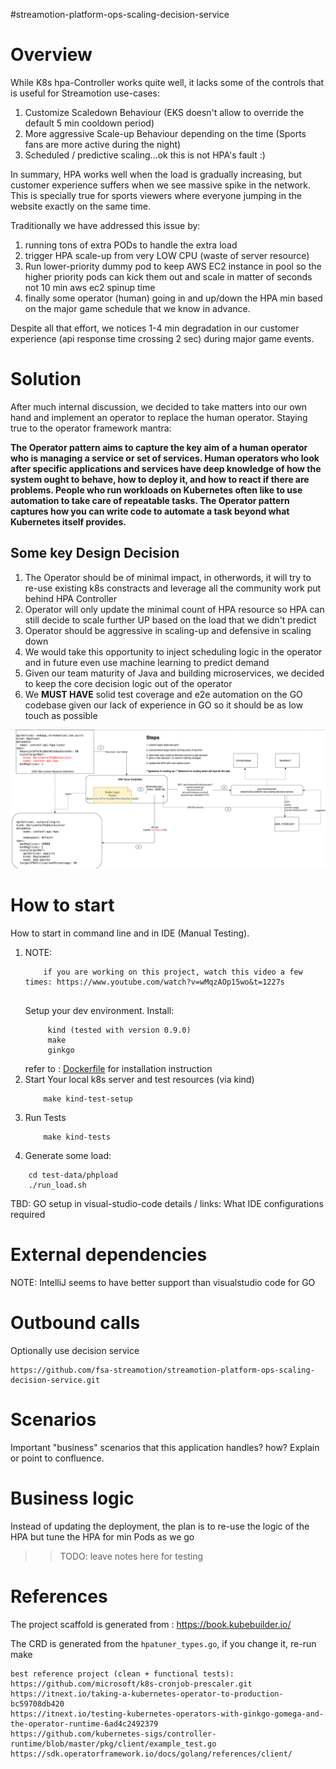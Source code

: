 #streamotion-platform-ops-scaling-decision-service

# Overview

While K8s hpa-Controller works quite well, it lacks some of the controls that is useful for Streamotion use-cases:
1. Customize Scaledown Behaviour (EKS doesn't allow to override the default 5 min cooldown period)
1. More aggressive Scale-up Behaviour depending on the time (Sports fans are more active during the night)
1. Scheduled / predictive scaling...ok this is not HPA's fault :)

In summary, HPA works well when the load is gradually increasing, but customer experience suffers when we see massive spike in the network. This is specially true for sports viewers where everyone jumping in the website exactly on the same time. 

Traditionally we have addressed this issue by:
1. running tons of extra PODs to handle the extra load
1. trigger HPA scale-up from very LOW CPU (waste of server resource)
1. Run lower-priority dummy pod to keep AWS EC2 instance in pool so the higher priority pods can kick them out and scale in matter of seconds not 10 min aws ec2 spinup time
1. finally some operator (human) going in and up/down the HPA min based on the major game schedule that we know in advance.
     
Despite all that effort, we notices 1-4 min degradation in our customer experience (api response time crossing 2 sec) during major game events. 


# Solution
After much internal discussion, we decided to take matters into our own hand and implement an operator to replace the human operator. 
Staying true to the operator framework mantra: 

**The Operator pattern aims to capture the key aim of a human operator who is managing a service or set of services. Human operators who look after specific applications and services have deep knowledge of how the system ought to behave, how to deploy it, and how to react if there are problems.
People who run workloads on Kubernetes often like to use automation to take care of repeatable tasks. The Operator pattern captures how you can write code to automate a task beyond what Kubernetes itself provides.**

## Some key Design Decision
1. The Operator should be of minimal impact, in otherwords, it will try to re-use existing k8s constracts and leverage all the community work put behind HPA Controller
1. Operator will only update the minimal count of HPA resource so HPA can still decide to scale further UP based on the load that we didn't predict 
1. Operator should be aggressive in scaling-up and defensive in scaling down 
1. We would take this opportunity to inject scheduling logic in the operator and in future even use machine learning to predict demand 
1. Given our team maturity of Java and building microservices, we decided to keep the core decision logic out of the operator  
1. We **MUST HAVE** solid test coverage and e2e automation on the GO codebase given our lack of experience in GO so it should be as low touch as possible

![HPA Tuner HighLevel Design](./doc/hpa-tuner.png) 


# How to start
How to start in command line and in IDE (Manual Testing).

1.
    NOTE: 
    ```
        if you are working on this project, watch this video a few times: https://www.youtube.com/watch?v=wMqzAOp15wo&t=1227s
        
    ``` 
   Setup your dev environment. Install:     
   ```
        kind (tested with version 0.9.0)
        make 
        ginkgo
    ```
    refer to : [Dockerfile](doc/docker-builders/Dockerfile-dind-kubernetes-container) for installation instruction
1. Start Your local k8s server and test resources (via kind)
    ```
        make kind-test-setup
    ```
1. Run Tests
    ```
        make kind-tests
    ```
1. Generate some load:
```
    cd test-data/phpload
    ./run_load.sh 
```

TBD: GO setup in visual-studio-code details / links: What IDE configurations required 

# External dependencies

NOTE: IntelliJ seems to have better support than visualstudio code for GO

# Outbound calls
Optionally use decision service
```
https://github.com/fsa-streamotion/streamotion-platform-ops-scaling-decision-service.git
```

# Scenarios
Important "business" scenarios that this application handles? how? Explain or point to confluence.

# Business logic
        
Instead of updating the deployment, the plan is to re-use the logic of the HPA but tune the HPA for 
min Pods as we go

>> TODO: leave notes here for testing 

# References
The project scaffold is generated from : https://book.kubebuilder.io/ 

The CRD is generated from the `hpatuner_types.go`, if you change it, re-run make 

    best reference project (clean + functional tests): https://github.com/microsoft/k8s-cronjob-prescaler.git
    https://itnext.io/taking-a-kubernetes-operator-to-production-bc59708db420
    https://itnext.io/testing-kubernetes-operators-with-ginkgo-gomega-and-the-operator-runtime-6ad4c2492379
    https://github.com/kubernetes-sigs/controller-runtime/blob/master/pkg/client/example_test.go
    https://sdk.operatorframework.io/docs/golang/references/client/


